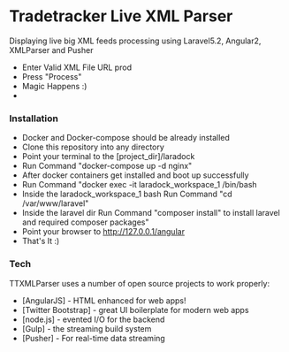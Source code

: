 # Tradetracker Live XML Parser

Displaying live big XML feeds processing using Laravel5.2, Angular2, XMLParser and Pusher

  - Enter Valid XML File URL prod
  - Press "Process"
  - Magic Happens :)
  - 
  
### Installation

- Docker and Docker-compose should be already installed
- Clone this repository into any directory
- Point your terminal to the [project_dir]/laradock
- Run Command "docker-compose up -d nginx"
- After docker containers get installed and boot up successfully
- Run Command "docker exec -it laradock_workspace_1 /bin/bash
- Inside the laradock_workspace_1 bash Run Command "cd /var/www/laravel"
- Inside the laravel dir Run Command "composer install" to install laravel and required composer packages"
- Point your browser to http://127.0.0.1/angular 
- That's It :)

### Tech

TTXMLParser uses a number of open source projects to work properly:

* [AngularJS] - HTML enhanced for web apps!
* [Twitter Bootstrap] - great UI boilerplate for modern web apps
* [node.js] - evented I/O for the backend
* [Gulp] - the streaming build system
* [Pusher] - For real-time data streaming
